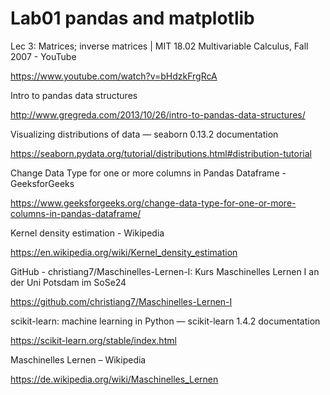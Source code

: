 # Lab01 pandas and matplotlib

Lec 3: Matrices; inverse matrices | MIT 18.02 Multivariable Calculus, Fall 2007 - YouTube 

https://www.youtube.com/watch?v=bHdzkFrgRcA

Intro to pandas data structures 

http://www.gregreda.com/2013/10/26/intro-to-pandas-data-structures/

Visualizing distributions of data — seaborn 0.13.2 documentation 

https://seaborn.pydata.org/tutorial/distributions.html#distribution-tutorial

Change Data Type for one or more columns in Pandas Dataframe - GeeksforGeeks 

https://www.geeksforgeeks.org/change-data-type-for-one-or-more-columns-in-pandas-dataframe/

Kernel density estimation - Wikipedia 

https://en.wikipedia.org/wiki/Kernel_density_estimation

GitHub - christiang7/Maschinelles-Lernen-I: Kurs Maschinelles Lernen I an der Uni Potsdam im SoSe24 

https://github.com/christiang7/Maschinelles-Lernen-I

scikit-learn: machine learning in Python — scikit-learn 1.4.2 documentation 

https://scikit-learn.org/stable/index.html

Maschinelles Lernen – Wikipedia 

https://de.wikipedia.org/wiki/Maschinelles_Lernen
